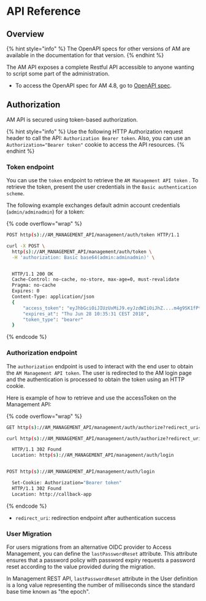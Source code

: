 # API Reference

## Overview

{% hint style="info" %}
The OpenAPI specs for other versions of AM are available in the documentation for that version.
{% endhint %}

The AM API exposes a complete Restful API accessible to anyone wanting to script some part of the administration.

* To access the OpenAPI spec for AM 4.8, go to [OpenAPI spec](https://raw.githubusercontent.com/gravitee-io/gravitee-access-management/4.8.x/docs/mapi/openapi.yaml).

## Authorization

AM API is secured using token-based authorization.

{% hint style="info" %}
Use the following HTTP Authorization request header to call the API: `Authorization Bearer token`. Also, you can use an `Authorization="Bearer token"` cookie to access the API resources.
{% endhint %}

### Token endpoint

You can use the `token` endpoint to retrieve the `AM Management API token` . To retrieve the token, present the user credentials in the `Basic authentication scheme`.

The following example exchanges default admin account credentials (`admin/adminadmin`) for a token:

{% code overflow="wrap" %}
```sh
POST http(s)://AM_MANAGEMENT_API/management/auth/token HTTP/1.1

curl -X POST \
  http(s)://AM_MANAGEMENT_API/management/auth/token \
  -H 'authorization: Basic base64(admin:adminadmin)' \


  HTTP/1.1 200 OK
  Cache-Control: no-cache, no-store, max-age=0, must-revalidate
  Pragma: no-cache
  Expires: 0
  Content-Type: application/json
  {
      "access_token": "eyJhbGciOiJIUzUxMiJ9.eyJzdWIiOiJhZ....m4g9SK1fPtcPTLmbxWZDyP1hV9vjdsLdA",
      "expires_at": "Thu Jun 28 10:35:31 CEST 2018",
      "token_type": "bearer"
  }
```
{% endcode %}

### Authorization endpoint

The `authorization` endpoint is used to interact with the end user to obtain the `AM Management API token`. The user is redirected to the AM login page and the authentication is processed to obtain the token using an HTTP cookie.

Here is example of how to retrieve and use the accessToken on the Management API:

{% code overflow="wrap" %}
```sh
GET http(s)://AM_MANAGEMENT_API/management/auth/authorize?redirect_uri=http://callback-app HTTP/1.1

curl http(s)://AM_MANAGEMENT_API/management/auth/authorize?redirect_uri=http://callback-app

  HTTP/1.1 302 Found
  Location: http(s)://AM_MANAGEMENT_API/management/auth/login


POST http(s)://AM_MANAGEMENT_API/management/auth/login

  Set-Cookie: Authorization="Bearer token"
  HTTP/1.1 302 Found
  Location: http://callback-app
```
{% endcode %}

* `redirect_uri`: redirection endpoint after authentication success

### User Migration

For users migrations from an alternative OIDC provider to Access Management, you can define the `lastPasswordReset` attribute. This attribute ensures that a password policy with password expiry requests a password reset according to the value provided during the migration.

In Management REST API, `lastPasswordReset` attribute in the User definition is a long value representing the number of milliseconds since the standard base time known as "the epoch".
